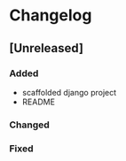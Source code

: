 # Changelog


## [Unreleased]

### Added
- scaffolded django project
- README

### Changed

### Fixed
